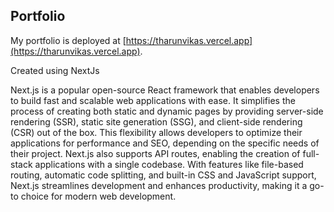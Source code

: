 ## Portfolio

My portfolio is deployed at [https://tharunvikas.vercel.app](https://tharunvikas.vercel.app).

Created using NextJs

Next.js is a popular open-source React framework that enables developers to build fast and scalable web applications with ease. It simplifies the process of creating both static and dynamic pages by providing server-side rendering (SSR), static site generation (SSG), and client-side rendering (CSR) out of the box. This flexibility allows developers to optimize their applications for performance and SEO, depending on the specific needs of their project. Next.js also supports API routes, enabling the creation of full-stack applications with a single codebase. With features like file-based routing, automatic code splitting, and built-in CSS and JavaScript support, Next.js streamlines development and enhances productivity, making it a go-to choice for modern web development.
